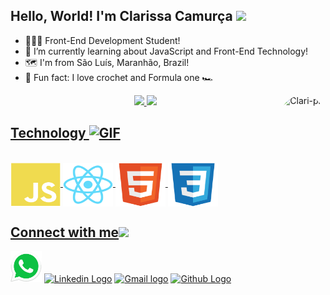 


## Hello, World! I'm Clarissa Camurça <img src="https://github.com/TheDudeThatCode/TheDudeThatCode/blob/master/Assets/Hi.gif" width="25px"> 

- 👩🏻‍💻 Front-End Development Student!
- 🌱 I’m currently learning about JavaScript and Front-End Technology!
- 🗺️ I'm from São Luís, Maranhão, Brazil!
- 🧶 Fun fact: I love crochet and Formula one 🏎️

<div align="center">
  <a href="https://github.com/claricamurca">
  <img width="50%" src="https://github-readme-stats.vercel.app/api?username=claricamurca&show_icons=true&theme=radical&include_all_commits=true&count_private=true"/>
  <img widtht="90%" src="https://github-readme-stats.vercel.app/api/top-langs/?username=claricamurca&layout=compact&langs_count=7&theme=radical"/>
  <img align="right" alt="Clari-pic" height="200" style="border-radius:50px;" 
src="https://cdn.discordapp.com/attachments/863532991518605363/1034108467021103185/picasion.com_ef81f67978bd2984d656bd5393e0d4e1.gif">
</div>

## Technology <img alt="GIF" src="https://cdn.discordapp.com/attachments/1034122331527860238/1034136653838692403/giphy_1.gif" width="36px">
<div style="display: inline_block"><br>
  <img align="center" alt="Clari-Js" height="70" width="80" src="https://raw.githubusercontent.com/devicons/devicon/master/icons/javascript/javascript-plain.svg">
  <img align="center" alt="Clari-React" height="70" width="80" src="https://raw.githubusercontent.com/devicons/devicon/master/icons/react/react-original.svg">
  <img align="center" alt="Clari-HTML" height="70" width="80" src="https://raw.githubusercontent.com/devicons/devicon/master/icons/html5/html5-original.svg">
  <img align="center" alt="Clari-CSS" height="70" width="80" src="https://raw.githubusercontent.com/devicons/devicon/master/icons/css3/css3-original.svg">
</div>

## Connect with me<img src="https://github.com/TheDudeThatCode/TheDudeThatCode/blob/master/Assets/Handshake.gif" height="27px">

[<img src="https://raw.githubusercontent.com/appicons/Whatsapp/master/icons/whatsapp_194x194.png" alt="Whatsapp Logo" width="50">](https://api.whatsapp.com/send?phone=5599991812607&text=Olá%2C%20Clarissa%20Camurça.%20Tudo%20bem%3F)
[<img src="https://github.com/TheDudeThatCode/TheDudeThatCode/blob/master/Assets/Linkedin.svg" alt="Linkedin Logo" width="50">](https://www.linkedin.com/in/clarissa-camur%C3%A7a-886b46251/)
[<img src="https://github.com/TheDudeThatCode/TheDudeThatCode/blob/master/Assets/Gmail.svg" alt="Gmail logo" height="50">](mailto:clarissadascamurca@gmail.com)
[<img src="https://cdn.discordapp.com/attachments/1034122331527860238/1034124317291724930/GitHub-Mark-Light-64px.png" alt="Github Logo" height="50">](https://github.com/claricamurca)

